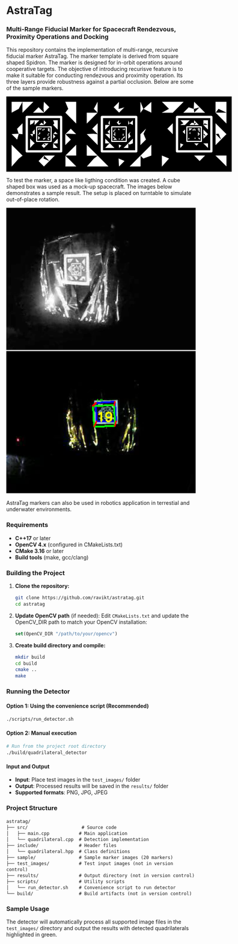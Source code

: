 # AstraTag
### Multi-Range Fiducial Marker for Spacecraft Rendezvous, Proximity Operations and Docking

This repository contains the implementation of multi-range, recursive fiducial marker AstraTag. The marker template is derived from square shaped Spidron. The marker is designed for in-orbit operations around cooperative targets. The objective of introducing recurisve feature is to make it suitable for conducting rendezvous and proximity operation. Its three layers provide robustness against a partial occlusion. Below are some of the sample markers. 

<div style="display: flex; justify-content: space-between;">
    <img src="sample/marker_1.png" width="200">
    <img src="sample/marker_2.png" width="200">
    <img src="sample/marker_3.png" width="200">
</div>

To test the marker, a space like ligthing condition was created. A cube shaped box was used as a mock-up spacecraft. The images below demonstrates a sample result. The setup is placed on turntable to simulate out-of-place rotation. 

<img src="test/enhanced.png" width="600">

<img src="test/result.png" width="600">

AstraTag markers can also be used in robotics application in terrestial and underwater environments. 

### Requirements

- **C++17** or later
- **OpenCV 4.x** (configured in CMakeLists.txt)
- **CMake 3.16** or later
- **Build tools** (make, gcc/clang)

### Building the Project

1. **Clone the repository:**
   ```bash
   git clone https://github.com/ravikt/astratag.git
   cd astratag
   ```

2. **Update OpenCV path** (if needed):
   Edit `CMakeLists.txt` and update the OpenCV_DIR path to match your OpenCV installation:
   ```cmake
   set(OpenCV_DIR "/path/to/your/opencv")
   ```

3. **Create build directory and compile:**
   ```bash
   mkdir build
   cd build
   cmake ..
   make
   ```

### Running the Detector

#### Option 1: Using the convenience script (Recommended)
```bash
./scripts/run_detector.sh
```

#### Option 2: Manual execution
```bash
# Run from the project root directory
./build/quadrilateral_detector
```

#### Input and Output

- **Input**: Place test images in the `test_images/` folder
- **Output**: Processed results will be saved in the `results/` folder
- **Supported formats**: PNG, JPG, JPEG

### Project Structure

```
astratag/
├── src/                    # Source code
│   ├── main.cpp           # Main application
│   └── quadrilateral.cpp  # Detection implementation
├── include/               # Header files
│   └── quadrilateral.hpp  # Class definitions
├── sample/                # Sample marker images (20 markers)
├── test_images/           # Test input images (not in version control)
├── results/               # Output directory (not in version control)
├── scripts/               # Utility scripts
│   └── run_detector.sh    # Convenience script to run detector
└── build/                 # Build artifacts (not in version control)
```

### Sample Usage

The detector will automatically process all supported image files in the `test_images/` directory and output the results with detected quadrilaterals highlighted in green. 
